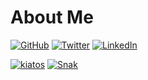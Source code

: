 # About Me

[![GitHub](https://img.shields.io/badge/GitHub-%40ChoYeoungHyeon-239a3b.svg)](https://github.com/ChoYeoungHyeon)
[![Twitter](https://img.shields.io/badge/𝕏-%40ChoYeoungHyeon-58a1f2.svg)](https://twitter.com/ChoYeoungHyeon)
[![LinkedIn](https://img.shields.io/badge/Linked-in-0c66c3.svg)](https://www.linkedin.com/in/Yenghn1/)

[![kiatos](https://github.com/pH-513/pH-513/assets/133370084/75ce2f80-9ae7-49a4-9dfe-9e759ffb5b05)](https://choylab.com/Kiatos)
[![Snak](https://github.com/pH-513/pH-513/assets/133370084/1d1b0f15-eef8-4fa5-91f9-e60df5a09150)](https://choylab.com/Snak)


